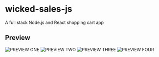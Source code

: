 # wicked-sales-js
A full stack Node.js and React shopping cart app

## Preview
![PREVIEW ONE](/images/yarnOver_demo_1.png)
![PREVIEW TWO](/images/yarnOver_demo_2.jpg)
![PREVIEW THREE](/images/yarnOver_demo_3.jpg)
![PREVIEW FOUR](/images/yarnOver_demo_4.jpg)
